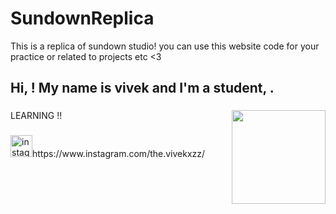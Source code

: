 # SundownReplica
This is a replica of sundown studio! you can use this website code for your practice or related to projects etc &lt;3

<h2 align="left">Hi, ! My name is vivek and I'm a student, .</h2>

###

<img align="right" height="150" src="https://i.imgflip.com/65efzo.gif"  />

###
LEARNING !!
###

<div align="left">
  <img src="https://img.shields.io/static/v1?message=Instagram&logo=instagram&label=&color=black&logoColor=white&labelColor=&style=for-the-badge" height="35" alt="instagram logo"  
  />https://www.instagram.com/the.vivekxzz/
</div>

###
